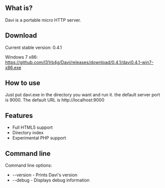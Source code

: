 What is?
-------------------
Davi is a portable micro HTTP server.


Download
-------------------
Current stable version: 0.4.1

Windows 7 x86: https://github.com/l31rb4g/Davi/releases/download/0.4.1/davi0.4.1-win7-x86.exe


How to use
-------------------
Just put davi.exe in the directory you want and run it. the default server port is 9000. The default URL is http://localhost:9000


Features
-------------------
- Full HTML5 support
- Directory index
- Experimental PHP support


Command line
-------------------
Command line options:
- --version - Prints Davi's version
- --debug - Displays debug information
